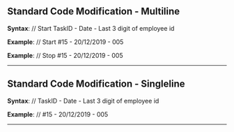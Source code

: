 ## Standard Code Modification - Multiline
**Syntax**: // Start TaskID - Date - Last 3 digit of employee id

**Example**: // Start #15 - 20/12/2019 - 005

**Example**: // Stop #15 - 20/12/2019 - 005

---

## Standard Code Modification - Singleline
**Syntax**: // TaskID - Date - Last 3 digit of employee id

**Example**: // #15 - 20/12/2019 - 005

---
